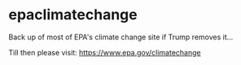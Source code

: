 # epaclimatechange
Back up of most of EPA's climate change site if Trump removes it...

Till then please visit: https://www.epa.gov/climatechange
